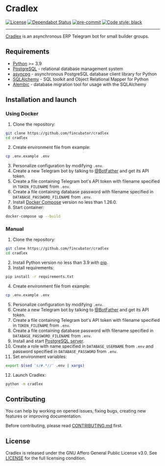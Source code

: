 # Cradlex

[![License](https://img.shields.io/github/license/fincubator/cradlex)][LICENSE]
[![Dependabot Status](https://api.dependabot.com/badges/status?host=github&repo=fincubator/cradlex)](https://dependabot.com)
[![pre-commit](https://github.com/fincubator/cradlex/workflows/pre-commit/badge.svg)](https://github.com/fincubator/cradlex/actions?query=workflow%3Apre-commit)
[![Code style: black](https://img.shields.io/badge/code%20style-black-000000.svg)](https://github.com/psf/black)

---

[Cradlex](https://t.me/cradlexbot) is an asynchronous ERP Telegram bot for small builder groups.

## Requirements
* [Python](https://www.python.org/) >= 3.9
* [PostgreSQL](https://www.postgresql.org/) - relational database management system
* [asyncpg](https://github.com/MagicStack/asyncpg) - asynchronous PostgreSQL database client library for Python
* [SQLAlchemy](https://www.sqlalchemy.org/) - SQL toolkit and Object Relational Mapper for Python
* [Alembic](https://alembic.sqlalchemy.org/) - database migration tool for usage with the SQLAlchemy

## Installation and launch
### Using Docker
1. Clone the repository:
```bash
git clone https://github.com/fincubator/cradlex
cd cradlex
```
2. Create environment file from example:
```bash
cp .env.example .env
```
3. Personalize configuration by modifying ```.env```.
4. Create a new Telegram bot by talking to [@BotFather](https://t.me/BotFather) and get its API token.
5. Create a file containing Telegram bot's API token with filename specified in ```TOKEN_FILENAME``` from ```.env```.
6. Create a file containing database password with filename specified in ```DATABASE_PASSWORD_FILENAME``` from ```.env```.
7. Install [Docker Compose](https://docs.docker.com/compose/install/) version no less than 1.26.0.
8. Start container:
```bash
docker-compose up --build
```

### Manual
1. Clone the repository:
```bash
git clone https://github.com/fincubator/cradlex
cd cradlex
```
2. Install Python version no less than 3.9 with [pip](https://pip.pypa.io/en/stable/installing/).
3. Install requirements:
```bash
pip install -r requirements.txt
```
4. Create environment file from example:
```bash
cp .env.example .env
```
5. Personalize configuration by modifying ```.env```.
6. Create a new Telegram bot by talking to [@BotFather](https://t.me/BotFather) and get its API token.
7. Create a file containing Telegram bot's API token with filename specified in ```TOKEN_FILENAME``` from ```.env```.
8. Create a file containing database password with filename specified in ```DATABASE_PASSWORD_FILENAME``` from ```.env```.
9. Install and start [PostgreSQL server](https://www.postgresql.org/download/).
10. Create a role with name specified in ```DATABASE_USERNAME``` from ```.env``` and password specified in ```DATABASE_PASSWORD``` from ```.env```.
11. Set environment variables:
```bash
export $(sed 's/#.*//' .env | xargs)
```
12. Launch Cradlex:
```bash
python -m cradlex
```

## Contributing
You can help by working on opened issues, fixing bugs, creating new features or improving documentation.

Before contributing, please read [CONTRIBUTING.md](CONTRIBUTING.md) first.

## License
Cradlex is released under the GNU Affero General Public License v3.0. See [LICENSE] for the full licensing condition.

[LICENSE]: LICENSE
